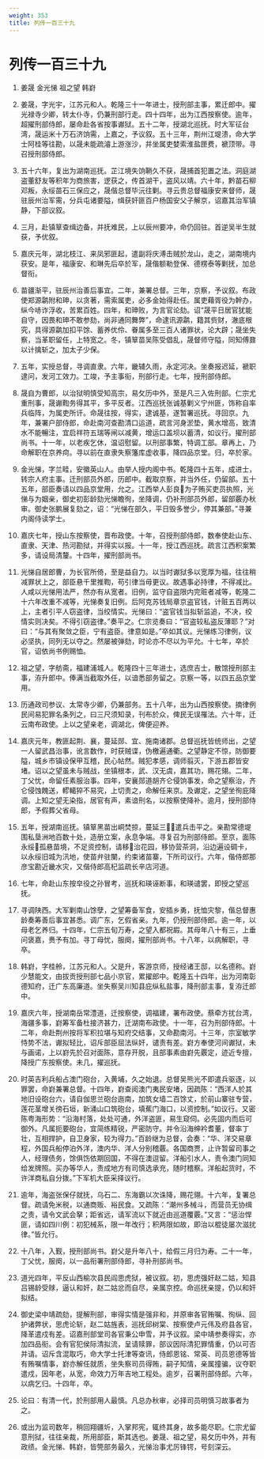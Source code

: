 ```yaml
---
weight: 353
title: 列传一百三十九
---
```


# 列传一百三十九

1. <span id="列传一百三十九-1"></span>
姜晟 金光悌 祖之望 韩崶

2. <span id="列传一百三十九-2"></span>
姜晟，字光宇，江苏元和人。乾隆三十一年进士，授刑部主事，累迁郎中。擢光禄寺少卿，转太仆寺，仍兼刑部行走。四十四年，出为江西按察使。逾年，超擢刑部侍郎，屡命赴各省按事谳狱。五十二年，授湖北巡抚。时大军征台湾，晟运米十万石济饷需，上嘉之，予议叙。五十三年，荆州江堤溃，命大学士阿桂等往勘，以晟未能疏濬上游涨沙，并坐属吏婪索淮盐匣费，褫顶带。寻召授刑部侍郎。

3. <span id="列传一百三十九-3"></span>
五十六年，复出为湖南巡抚。芷江境失饷鞘久不获，晟捕首犯置之法。洞庭湖盗董舒友等积年为商旅害，逻获之，传首湖干，盗风以靖。六十年，黔苗石柳邓叛，永绥苗石三保应之，晟偕总督毕沅往剿。寻云贵总督福康安来督师，晟驻辰州治军需，分兵屯诸要隘，缉获奸匪百户杨国安父子解京，诏嘉其治军镇静，下部议叙。

4. <span id="列传一百三十九-4"></span>
三月，赴镇筸查缉边备，并抚难民，上以辰州要冲，命仍回驻。首逆吴半生就获，予优叙。

5. <span id="列传一百三十九-5"></span>
嘉庆元年，湖北枝江、来凤邪匪起，遣副将庆溥击贼於龙山，走之，湖南境内获安。是年，福康安、和琳先后卒於军，晟偕额勒登保、德楞泰等剿抚，加总督衔。

6. <span id="列传一百三十九-6"></span>
苗疆渐平，驻辰州治善后事宜。二年，兼署总督。三年，京察，予议叙。布政使郑源鹴附和珅，以贪著，需索属吏，必多金始得赴任。属吏藉胥役为幹办，纵今哧诈浮收，苦累百姓。四年，和珅败，为言官论劾。诏“晟平日居官犹能自守，因畏和珅不敢参劾，尚非通同舞弊”，命逮讯源鹴，籍其赀财，澈底根究，具得源鹴加扣平馀、蓄养优伶、眷属多至三百人诸罪状，论大辟；晟坐失察，当革职留任，上特宽之。冬，镇筸苗吴陈受倡乱，晟督师守隘，同知傅鼐以计擒斩之，加太子少保。

7. <span id="列传一百三十九-7"></span>
五年，实授总督，寻调直隶。六年，畿辅久雨，永定河决。坐奏报迟延，褫职逮问，发河工效力。工竣，予主事衔，刑部行走。七年，授刑部侍郎。

8. <span id="列传一百三十九-8"></span>
晟自为曹郎，以治狱明慎受知高宗，易攵历中外，至是凡三入佐刑部。仁宗尤重刑事，晟谳鞫务得其平，多平反者。江西巡抚张诚基剿义宁州匪，饰称自率兵临阵，为属吏所讦。命晟往按，得实，逮诚基，遂暂署巡抚。寻回京。九年，兼署户部侍郎，命赴南河查勘清口运道，疏言河身淤垫，黄水增高，致清水不能暢注，宜启祥符五瑞等闸以减黄，增运口盖坝以蓄清，如议行。擢刑部尚书。十一年，以老疾乞休，温诏慰留。以刑部事繁，特调工部。章再上，乃命解职在京养疴。寻以前在直隶失察籓库虚收事，降四品京堂。归，卒於家。

9. <span id="列传一百三十九-9"></span>
金光悌，字兰畦，安徽英山人。由举人授内阁中书。乾隆四十五年，成进士，转宗人府主事。迁刑部员外郎，历郎中。截取京察，并当外任，仍留部。五十五年，部臣奏请以四品京堂用，允之。江西举人彭良为子贿买吏员执照，光悌与为姻亲，御史初彭龄劾光悌瞻徇，坐降调，仍补刑部员外郎，留部覈办秋审。御史张鹏展复劾之，诏：“光悌在部久，平日毁多誉少，停其兼部。”寻兼内阁侍读学士。

10. <span id="列传一百三十九-10"></span>
嘉庆七年，授山东按察使，晋布政使。十年，召授刑部侍郎，数奉使赴山东、直隶、天津、热河勘狱，并得实以报。十一年，授江西巡抚。疏言江西积案繁多，请设局清釐。十四年，擢刑部尚书。

11. <span id="列传一百三十九-11"></span>
光悌自居郎曹，为长官所倚，至是益自力。以当时谳狱多以宽厚为福，往往稍减罪状上之，部臣悬千里推鞫，苟引律当毋更议。故遇事必持律，不得减比。人咸以光悌用法严，然亦有从宽者。旧例，监守自盗限内完赃者减等，乾隆二十六年改重不减等，光悌奏复旧例。后阿克苏钱局章京盗官钱，计赃五百两以上，主者引平人窃盗律，当绞情实。光悌曰：“盗官钱当拟斩监追，不决，绞情实则决矣。不得引窃盗律。”奏平之。仁宗览奏曰：“官盗较私盗反薄耶？”对曰：“与其有聚敛之臣，宁有盗臣。律意如是。”卒如其议。光悌练习律例，议必坚执，同列无以夺之。然屡被弹劾，时论亦不尽以为平允。十七年，卒於官，诏依尚书例赐恤。

12. <span id="列传一百三十九-12"></span>
祖之望，字舫斋，福建浦城人。乾隆四十三年进士，选庶吉士，散馆授刑部主事，洊升郎中。俸满当截取外任，以谙悉部务留之。京察一等，以四五品京堂用。

13. <span id="列传一百三十九-13"></span>
历通政司参议、太常寺少卿，仍兼部务。五十八年，出为山西按察使。摘律例民间易犯罪名条列之，曰三尺须知录，刊布於众，俾民无误罹法。六十年，迁云南布政使。上以之望亲老，调湖北，俾便迎养。

14. <span id="列传一百三十九-14"></span>
嘉庆元年，教匪起荆、襄，蔓延郧、宜、施南诸郡。总督巡抚皆统师出，之望一人留武昌治事，讹言数作，时获贼谍，伪檄遍通衢。之望静定不惊，防御要隘，城乡市镇设保甲互稽，民心帖然。贼犯孝感，调师翦灭，下游五郡皆安堵。诏以之望虽未与贼战，坐镇根本，武、汉无虞，嘉其功，赐花翎。二年，丁父忧，命留任素服治事。四年，安襄郧道胡齐仑侵饷事发，命之望察治，齐仑侵蚀餽送，轇轕猝不易究，上切责之，命解任来京。及谳定，之望坐徇庇降调。上知之望无染指，居官有声，素谙刑名，以按察使降补。逾月，授刑部侍郎，予假葬父省母。

15. <span id="列传一百三十九-15"></span>
五年，授湖南巡抚。镇筸黑苗出峒焚掠，蔓延三，遣兵击平之。亲勘常德堤围私垦洲地百数十处，造册立案，永息争端。寻复召为刑部侍郎。至京，面陈永绥孤悬苗境，不足资控制，请移治花园，移协营茶洞，沿边遍设碉卡，以永绥旧城为汛地，使苗弁驻闉，约束诸苗寨，下所司议行。六年，偕侍郎那彦宝勘近畿水灾，又偕侍郎高杞监疏长辛店河道。

16. <span id="列传一百三十九-16"></span>
七年，命赴山东按皁役之孙冒考，巡抚和瑛诬断事，和瑛谴罢，即授之望巡抚。

17. <span id="列传一百三十九-17"></span>
寻调陕西。大军剿南山馀孽，之望筹备军食，安插乡勇，抚恤灾黎，偕总督惠龄奏筹善后事宜甚悉。调广东，乞假省亲。九年，仍授刑部侍郎。逾一年，以母老乞养归。十四年，仁宗五旬万寿，之望入都祝嘏。其母年八十有三，上垂问褒嘉，赉予有加。寻丁母忧，服阕，擢刑部尚书。十八年，以病解职，寻卒。

18. <span id="列传一百三十九-18"></span>
韩崶，字桂舲，江苏元和人。父是升，客游京师，授经诸王邸，以名德称。崶少慧能文，由拔贡授刑部七品小京官，累擢郎中。乾隆五十四年，出为河南彰德知府，迁广东高廉道。坐失察吴川知县庇纵私盐事，降刑部主事，复洊迁郎中。

19. <span id="列传一百三十九-19"></span>
嘉庆六年，授湖南岳常澧道，迁按察使，调福建，署布政使。蔡牵方扰台湾，海疆多事，崶筹军备杜接济甚力，迁湖南布政使。十一年，召为刑部侍郎。十二年，命赴荆州按将军积拉堪与知府交结事，又命勘南河。十三年，宗室敏学恃势不法，谳拟轻比，诏斥部臣屈法纵奸，谴责有差。崶方奉使河间谳狱，未与画诺，上以崶先於召对面陈，意存开脱，且部事素由崶先覈定，迹近专擅，降授广东按察使。未几，擢巡抚。

20. <span id="列传一百三十九-20"></span>
时英吉利兵船占澳门砲台，入黄埔，久之始退。总督吴熊光不即遣兵驱逐，以罪罢，命崶兼署总督。十四年，崶查阅澳门夷民安堵，因疏陈：“西洋人於其地旧设砲台六，请自伽思兰砲台迤南，加筑女墙二百馀丈，於前山寨驻专营，莲花茎增关徬石垣，新涌山口筑砲台，填蕉门海口，以资控制。”如议行。又密陈粤海形势：“沿海村落，处处可通，外洋盗匪，易生窥伺。必先固内而后可御外。凡属扼要砲台，宜简练精锐，严密防守。并令沿海绅衿耆董，督率丁壮，互相捍护，自卫身家，较为得力。”百龄继为总督，会奏：“华、洋交易章程，外国兵船停泊外洋，澳内华、洋人分别稽覈。各国商贾，止许暂留司事之人，经理债务，馀俱饬依期回国，不得在澳逗留。洋船引水人，责令澳门同知给发牌照。买办等华人，责成地方有司慎选承充，随时稽察。洋船起货时，不许洋商私自分拨。”下军机大臣采择议行。

21. <span id="列传一百三十九-21"></span>
逾年，海盗张保仔就抚，乌石二、东海霸以次诛降，赐花翎。十六年，复署总督。疏请免米税，以通商贩、裕民食。又疏陈：“潮州多械斗，而营员无协缉之责，请令文武会拏；距省远，请军流以下就近由巡道覆覈。”又言：“惩治悍匪，请如四川例：初犯械系，限一年改行；积两限如故，即治以棍徒屡次滋扰律。”皆允行。

22. <span id="列传一百三十九-22"></span>
十八年，入觐，授刑部尚书。崶父是升年八十，给假三月归为寿。二十一年，丁父忧，服阕，以一品衔署刑部侍郎，寻补刑部尚书。

23. <span id="列传一百三十九-23"></span>
道光四年，平反山西榆次县民阎思虎狱，被议叙。初，思虎强奸赵二姑，知县吕锡龄受赇，逼认和奸，赵二姑忿而自尽，亲属京控。命巡抚亲提，仍以和奸拟结。

24. <span id="列传一百三十九-24"></span>
御史梁中靖疏劾，提解刑部，审得实情是强非和，并原审各官贿嘱、徇纵、回护诸弊状，思虎论斩，赵二姑旌表，巡抚邱树棠、按察使卢元伟及府县各官，降革遣戍有差。诏嘉刑部堂司各官秉公申雪，并予议叙。梁中靖参奏得实，亦加四品衔。会有官犯侯际清拟流，呈请赎罪，部议因际清犯罪情重，仍以可否并请。诏斥含混取巧，命大学士托津等查讯，侍郎恩铭、常英、司员恩德等皆有贿嘱情事，崶亦解任就质，坐失察司员得贿，嗣子知情，亲属撞骗，议夺职遣戍，因年老，从宽，命效力万年吉地工程处。逾岁，召署刑部侍郎。六年，以病乞归。十四年，卒。

25. <span id="列传一百三十九-25"></span>
论曰：有清一代，於刑部用人最慎。凡总办秋审，必择司员明慎习故事者为之。

26. <span id="列传一百三十九-26"></span>
或出为监司数年，稍回翔疆圻，入掌邦宪，辄终其身，故多能尽职。仁宗尤留意刑狱，往往亲裁，所用部臣，斯其选也。姜晟、祖之望，易攵历中外，并有政绩。金光悌、韩崶，皆筦部务最久，光悌治事尤厉锋锷，号刻深云。
